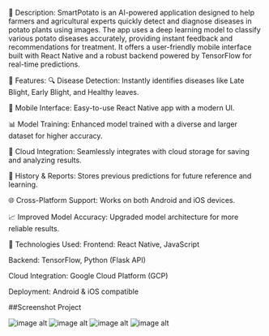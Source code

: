 📖 Description:
SmartPotato is an AI-powered application designed to help farmers and agricultural experts quickly detect and diagnose diseases in potato plants using images. The app uses a deep learning model to classify various potato diseases accurately, providing instant feedback and recommendations for treatment. It offers a user-friendly mobile interface built with React Native and a robust backend powered by TensorFlow for real-time predictions.

🚀 Features:
🔍 Disease Detection: Instantly identifies diseases like Late Blight, Early Blight, and Healthy leaves.

📱 Mobile Interface: Easy-to-use React Native app with a modern UI.

📊 Model Training: Enhanced model trained with a diverse and larger dataset for higher accuracy.

📁 Cloud Integration: Seamlessly integrates with cloud storage for saving and analyzing results.

📅 History & Reports: Stores previous predictions for future reference and learning.

🌐 Cross-Platform Support: Works on both Android and iOS devices.

📈 Improved Model Accuracy: Upgraded model architecture for more reliable results.

🔨 Technologies Used:
Frontend: React Native, JavaScript

Backend: TensorFlow, Python (Flask API)

Cloud Integration: Google Cloud Platform (GCP)

Deployment: Android & iOS compatible

##Screenshot Project

![image alt](https://github.com/Lalan12309/SmartPotato---Potato-Disease-Detection-App/blob/e3faab19a11976227875348cd9496fb912e719ca/215478159-2d153955-73de-429c-b982-c4b76cbb55d1.jpg)
![image alt](https://github.com/Lalan12309/SmartPotato---Potato-Disease-Detection-App/blob/23837cd9aed48d6d88b5695062167f08bc6e5e13/215478170-793eb1ed-325c-48bf-aab5-8e0079d8dac6.jpg)
![image alt](https://github.com/Lalan12309/SmartPotato---Potato-Disease-Detection-App/blob/5d5ebbb267dcb9e964335522e2838e96b11f0eba/215478173-7e31bfe6-1623-48ad-8c80-ae5cc5b54a35.jpg)
![image alt](https://github.com/Lalan12309/SmartPotato---Potato-Disease-Detection-App/blob/6f9f3b4448a7b65d5a0517abcccd344aeb93416d/215478176-560305aa-3285-4252-afb3-5a7c8848cd5c.jpg)

